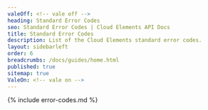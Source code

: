 ```yaml
---
valeOff: <!-- vale off -->
heading: Standard Error Codes
seo: Standard Error Codes | Cloud Elements API Docs
title: Standard Error Codes
description: List of the Cloud Elements standard error codes.
layout: sidebarleft
order: 6
breadcrumbs: /docs/guides/home.html
published: true
sitemap: true
ValeOn: <!-- vale on -->
---
```


{% include error-codes.md %}

